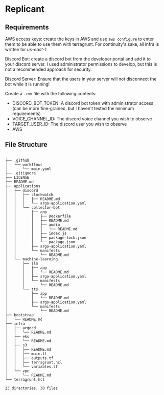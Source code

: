 # Replicant


## Requirements
AWS access keys: create the keys in AWS and use `aws configure` to enter them to be able to use them with terragrunt.  For continuity's sake, all infra is written for _us-east-1_.

Discord Bot: create a discord bot from the developer portal and add it to your discord server.  I used administrator permissions to develop, but this is not a recommended approach for security.

Discord Server: Ensure that the users in your server will not disconnect the bot while it is running!

Create a `.env` file with the following contents:
* DISCORD_BOT_TOKEN: A discord bot token with administrator access (can be more fine-grained, but I haven't tested the minimum requirements)
* VOICE_CHANNEL_ID: The discord voice channel you wish to observe
* TARGET_USER_ID: The discord user you wish to observe
* AWS

## File Structure
```
.
├── .github
│   └── workflows
│       └── main.yaml
├── .gitignore
├── LICENSE
├── README.md
├── applications
│   ├── discord
│   │   ├── clockwatch
│   │   │   ├── README.md
│   │   │   └── argo-application.yaml
│   │   └── collector-bot
│   │       ├── app
│   │       │   ├── Dockerfile
│   │       │   ├── README.md
│   │       │   ├── audio
│   │       │   │   └── README.md
│   │       │   ├── index.js
│   │       │   ├── package-lock.json
│   │       │   └── package.json
│   │       ├── argo-application.yaml
│   │       └── manifests
│   │           └── README.md
│   └── machine-learning
│       ├── llm
│       │   ├── app
│       │   │   └── README.md
│       │   ├── argo-application.yaml
│       │   └── manifests
│       │       └── README.md
│       └── tts
│           ├── app
│           │   └── README.md
│           ├── argo-application.yaml
│           └── manifests
│               └── README.md
├── bootstrap
│   └── README.md
├── infra
│   ├── argocd
│   │   └── README.md
│   ├── eks
│   │   └── README.md
│   ├── s3
│   │   ├── README.md
│   │   ├── main.tf
│   │   ├── outputs.tf
│   │   ├── terragrunt.hcl
│   │   └── variables.tf
│   └── vpc
│       └── README.md
└── terragrunt.hcl

23 directories, 30 files
```
